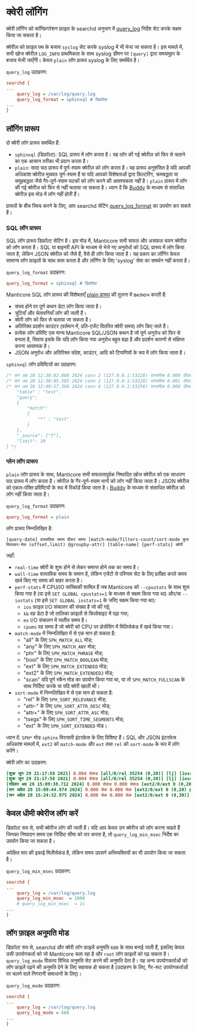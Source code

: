 # क्वेरी लॉगिंग

<!-- उदाहरण query_logging -->
क्वेरी लॉगिंग को कॉन्फ़िगरेशन फ़ाइल के searchd अनुभाग में [query_log](../Server_settings/Searchd.md#query_log) निर्देश सेट करके सक्षम किया जा सकता है।

क्वेरीज़ को फ़ाइल पथ के बजाय `syslog` सेट करके syslog में भी भेजा जा सकता है। इस मामले में, सभी खोज क्वेरीज़ `LOG_INFO` प्राथमिकता के साथ syslog डीमन पर `[query]` द्वारा समयमुहर के बजाय भेजी जाएँगी। केवल `plain` लॉग प्रारूप syslog के लिए समर्थित है।

<!-- परिचय -->
`query_log` उदाहरण:
<!-- अनुरोध कॉन्फ़िग -->
```ini
searchd {
...
    query_log = /var/log/query.log
    query_log_format = sphinxql # डिफ़ॉल्ट
...
}
```
<!-- अंत -->


## लॉगिंग प्रारूप

दो क्वेरी लॉग प्रारूप समर्थित हैं:
* `sphinxql` (डिफ़ॉल्ट): SQL प्रारूप में लॉग करता है। यह लॉग की गई क्वेरीज़ को फिर से चलाने का एक आसान तरीका भी प्रदान करता है।
* `plain`: सादा पाठ प्रारूप में पूर्ण-श्याम क्वेरीज़ को लॉग करता है। यह प्रारूप अनुशंसित है यदि आपकी अधिकांश क्वेरीज़ मुख्यतः पूर्ण-श्याम हैं या यदि आपको विशेषताओं द्वारा फ़िल्टरिंग, क्रमबद्धता या समूहबद्धता जैसे गैर-पूर्ण-श्याम घटकों को लॉग करने की आवश्यकता नहीं है। `plain` प्रारूप में लॉग की गई क्वेरीज़ को फिर से नहीं चलाया जा सकता है। ध्यान दें कि [Buddy](../Installation/Manticore_Buddy.md) के माध्यम से संसाधित क्वेरीज़ इस मोड में लॉग नहीं होती हैं।

प्रारूपों के बीच स्विच करने के लिए, आप searchd सेटिंग [query_log_format](../Server_settings/Searchd.md#query_log_format) का उपयोग कर सकते हैं।

### SQL लॉग प्रारूप

<!-- उदाहरण sphixql_log -->
SQL लॉग प्रारूप डिफ़ॉल्ट सेटिंग है। इस मोड में, Manticore सभी सफल और असफल चयन क्वेरीज़ को लॉग करता है। SQL या बाइनरी API के माध्यम से भेजे गए अनुरोधों को SQL प्रारूप में लॉग किया जाता है, लेकिन JSON क्वेरीज़ को जैसे हैं, वैसे ही लॉग किया जाता है। यह प्रकार का लॉगिंग केवल सामान्य लॉग फ़ाइलों के साथ काम करता है और लॉगिंग के लिए 'syslog' सेवा का समर्थन नहीं करता है।

<!-- परिचय -->
`query_log_format` उदाहरण:
<!-- अनुरोध कॉन्फ़िग -->
```ini
query_log_format = sphinxql # डिफ़ॉल्ट
```

<!-- अंत -->

<!-- उदाहरण sphixql_log2 -->
Manticore SQL लॉग प्रारूप की विशेषताएँ [plain प्रारूप](../../Logging/Query_logging.md#Plain-log-format) की तुलना में включ करती हैं:
* संभव होने पर पूर्ण कथन डेटा लॉग किया जाता है।
* त्रुटियाँ और चेतावनियाँ लॉग की जाती हैं।
* क्वेरी लॉग को फिर से चलाया जा सकता है।
* अतिरिक्त प्रदर्शन काउंटर (वर्तमान में, प्रति-एजेंट वितरित क्वेरी समय) लॉग किए जाते हैं।
* प्रत्येक लॉग प्रविष्टि एक मान्य Manticore SQL/JSON कथन है जो पूर्ण अनुरोध को फिर से बनाता है, सिवाय इसके कि यदि लॉग किया गया अनुरोध बहुत बड़ा है और प्रदर्शन कारणों से संक्षिप्त करना आवश्यक है।
* JSON अनुरोध और अतिरिक्त संदेश, काउंटर, आदि को टिप्पणियों के रूप में लॉग किया जाता है।

<!-- परिचय -->
`sphinxql` लॉग प्रविष्टियों का उदाहरण:
<!-- अनुरोध उदाहरण -->
```sql
/* सन अप्र 28 12:38:02.808 2024 conn 2 (127.0.0.1:53228) वास्तविक 0.000 दीवार 0.000 पाया 0 */ SELECT * FROM test WHERE MATCH('test') OPTION ranker=proximity;
/* सन अप्र 28 12:38:05.585 2024 conn 2 (127.0.0.1:53228) वास्तविक 0.001 दीवार 0.001 पाया 0 */ SELECT * FROM test WHERE MATCH('test') GROUP BY channel_id OPTION ranker=proximity;
/* सन अप्र 28 12:40:57.366 2024 conn 4 (127.0.0.1:53256) वास्तविक 0.000 दीवार 0.000 पाया 0 */  /*{
    "table" : "test",
    "query":
    {
        "match":
        {
            "*" : "test"
        }
    },
    "_source": ["f"],
    "limit": 30
} */
```
<!-- अंत -->

### प्लेन लॉग प्रारूप

<!-- उदाहरण plain_log -->
`plain` लॉग प्रारूप के साथ, Manticore सभी सफलतापूर्वक निष्पादित खोज क्वेरीज़ को एक साधारण पाठ प्रारूप में लॉग करता है। क्वेरीज़ के गैर-पूर्ण-श्याम भागों को लॉग नहीं किया जाता है। JSON क्वेरीज़ को एकल-पंक्ति प्रविष्टियों के रूप में रिकॉर्ड किया जाता है। [Buddy](../Installation/Manticore_Buddy.md) के माध्यम से संसाधित क्वेरीज़ को लॉग नहीं किया जाता है।

<!-- परिचय -->
`query_log_format` उदाहरण:
<!-- अनुरोध कॉन्फ़िग -->
```ini
query_log_format = plain
```
<!-- अंत -->

<!-- उदाहरण plain_log2 -->
लॉग प्रारूप निम्नलिखित है:

```
[query-date] वास्तविक समय दीवार समय [match-mode/filters-count/sort-mode कुल मिलाकर-मेल (offset,limit) @groupby-attr] [table-name] {perf-stats} क्वेरी
```

जहाँ:
* `real-time` क्वेरी के शुरू होने से लेकर समाप्त होने तक का समय है।
* `wall-time` वास्तविक समय के समान है, लेकिन एजेंटों से परिणाम सेट के लिए प्रतीक्षा करते समय खर्च किए गए समय को बाहर करता है।
* `perf-stats` में CPU/IO सांख्यिकी शामिल हैं जब Manticore को `--cpustats` के साथ शुरू किया गया है (या इसे `SET GLOBAL cpustats=1` के माध्यम से सक्षम किया गया था) और/या `--iostats` (या इसे `SET GLOBAL iostats=1` के जरिए सक्षम किया गया था):
  - `ios` फ़ाइल I/O संचालन की संख्या है जो की गई;
  - `kb` वह डेटा है जो तालिका फ़ाइलों से किलोबाइट में पढ़ा गया;
  - `ms` I/O संचालन में व्यतीत समय है।
  - `cpums` वह समय है जो क्वेरी को CPU पर प्रोसेसिंग में मिलिसेकंड में खर्च किया गया।
* `match-mode` में निम्नलिखित में से एक मान हो सकता है:
  - "all" के लिए `SPH_MATCH_ALL` मोड;
  - "any" के लिए `SPH_MATCH_ANY` मोड;
  - "phr" के लिए `SPH_MATCH_PHRASE` मोड;
  - "bool" के लिए `SPH_MATCH_BOOLEAN` मोड;
  - "ext" के लिए `SPH_MATCH_EXTENDED` मोड;
  - "ext2" के लिए `SPH_MATCH_EXTENDED2` मोड;
  - "scan" यदि पूर्ण स्कैन मोड का उपयोग किया गया था, या तो `SPH_MATCH_FULLSCAN` के साथ निर्दिष्ट करके या यदि क्वेरी खाली थी।
* `sort-mode` में निम्नलिखित में से एक मान हो सकता है:
  - "rel" के लिए `SPH_SORT_RELEVANCE` मोड;
  - "attr-" के लिए `SPH_SORT_ATTR_DESC` मोड;
  - "attr+" के लिए `SPH_SORT_ATTR_ASC` मोड;
  - "tsegs" के लिए `SPH_SORT_TIME_SEGMENTS` मोड;
  - "ext" के लिए `SPH_SORT_EXTENDED` मोड।

ध्यान दें: `SPH*` मोड `sphinx` विरासती इंटरफ़ेस के लिए विशिष्ट हैं। SQL और JSON इंटरफेस अधिकांश मामलों में, `ext2` को `match-mode` और `ext` तथा `rel` को `sort-mode` के रूप में लॉग करेंगे।

<!-- परिचय -->
क्वेरी लॉग का उदाहरण:
<!-- अनुरोध उदाहरण -->
```ini
[शुक्र जून 29 21:17:58 2021] 0.004 सेकंड [all/0/rel 35254 (0,20)] [lj] [ios=6 kb=111.1 ms=0.5] परीक्षण
[शुक्र जून 29 21:17:58 2021] 0.004 सेकंड [all/0/rel 35254 (0,20)] [lj] [ios=6 kb=111.1 ms=0.5 cpums=0.3] परीक्षण
[रविवार अप्र 28 15:09:38.712 2024] 0.000 सेकंड 0.000 सेकंड [ext2/0/ext 0 (0,20)] [test] परीक्षण
[सन अप्रैल 28 15:09:44.974 2024] 0.000 सेक 0.000 सेक [ext2/0/ext 0 (0,20) @channel_id] [test] परीक्षण
[सन अप्रैल 28 15:24:32.975 2024] 0.000 सेक 0.000 सेक [ext2/0/ext 0 (0,30)] [test] {     "table" : "test",     "query":     {         "match":         {             "*" : "test"         }     },     "_source": ["f"],     "limit": 30 }
```

<!-- end -->

## केवल धीमी क्वेरीज लॉग करें

<!-- example query_log_min_msec -->
डिफ़ॉल्ट रूप से, सभी क्वेरीज लॉग की जाती हैं। यदि आप केवल उन क्वेरीज को लॉग करना चाहते हैं जिनका निष्पादन समय एक निर्दिष्ट सीमा को पार करता है, तो `query_log_min_msec` निर्देश का उपयोग किया जा सकता है।

अपेक्षित माप की इकाई मिलीसेकंड है, लेकिन समय उपसर्ग अभिव्यक्तियों का भी उपयोग किया जा सकता है।

<!-- intro -->
`query_log_min_msec` उदाहरण:
<!-- request Config -->
```ini
searchd {
...
    query_log = /var/log/query.log
    query_log_min_msec  = 1000
    # query_log_min_msec  = 1s
...
}
```

<!-- end -->

## लॉग फ़ाइल अनुमति मोड

<!-- Example query_log_mode -->
डिफ़ॉल्ट रूप से, searchd और क्वेरी लॉग फ़ाइलें अनुमति `600` के साथ बनाई जाती हैं, इसलिए केवल उसी उपयोगकर्ता को जो Manticore चला रहा है और `root` लॉग फ़ाइलों को पढ़ सकता है। `query_log_mode` विकल्प विभिन्न अनुमति सेट करने की अनुमति देता है। यह अन्य उपयोगकर्ताओं को लॉग फ़ाइलें पढ़ने की अनुमति देने के लिए सहायक हो सकता है (उदाहरण के लिए, गैर-रूट उपयोगकर्ताओं पर चलने वाले निगरानी समाधानों के लिए)।

<!-- intro -->
`query_log_mode` उदाहरण:
<!-- request Config -->
```ini
searchd {
...
    query_log = /var/log/query.log
    query_log_mode = 666
...
}
```
<!-- end -->
<!-- proofread -->
